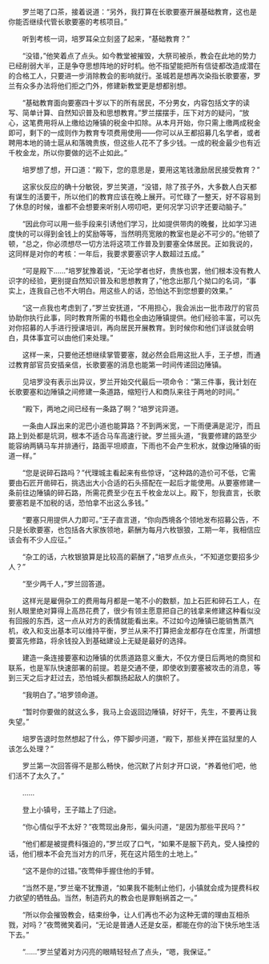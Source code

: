 　　罗兰喝了口茶，接着说道：“另外，我打算在长歌要塞开展基础教育，这也是你能否继续代管长歌要塞的考核项目。”

　　听到考核一词，培罗耳朵立刻竖了起来，“基础教育？”

　　“没错，”他笑着点了点头。如今教堂被摧毁，大祭司被杀，教会在此地的势力已经削弱大半，正是争夺思想阵地的好时机。他不指望能把所有信徒都改造成潜在的合格工人，只要进一步消除教会的影响就行。圣城若是想再次染指长歌要塞，罗兰有众多办法将他们拒之门外，修建新教堂更是想都别想。

　　“基础教育面向要塞四十岁以下的所有居民，不分男女，内容包括文字的读写、简单计算、自然知识普及和思想教育。”罗兰摆摆手，压下对方的疑问，“放心，这笔费用将从上缴给边陲镇的税金中扣除。从本月开始，你只需上缴两成税金即可，剩下的一成则作为教育专项费用使用——你可以从王都招募几名学者，或者聘用本地的骑士扈从和落魄贵族，但这些人花不了多少钱。一成的税金最少也有近千枚金龙，所以你要做的远不止如此。”

　　培罗想了想，开口道：“殿下，您的意思是，要用这笔钱激励居民接受教育？”

　　这家伙反应的确十分敏锐，罗兰笑道，“没错，除了孩子外，大多数人白天都有谋生的活要干，所以他们的教育应该在晚上展开。可忙碌了一整天，好不容易到了休息的时候，谁都不会想要来听别人唠叨吧，更何况学习识字还要动脑子。”

　　“因此你可以用一些手段来引诱他们学习，比如提供带肉的晚餐，比如学习进度快的可以得到金钱上的奖励等等，当然明亮宽敞的教室也是必不可少的。”他顿了顿，“总之，你必须想尽一切方法将这项工作普及到要塞全体居民。正如我说的，这同样是对你的考核：一年后，我要求要塞识字人数超过五成。”

　　“可是殿下……”培罗犹豫着说，“无论学者也好，贵族也罢，他们根本没有教人识字的经验，更别提自然知识普及和思想教育了，”他念出那几个拗口的名词，“事实上，连我自己也不大明白。用这些人的话，恐怕达不到您想要的效果。”

　　“这一点我也考虑到了，”罗兰安抚道，“不用担心，我会派出一批市政厅的官员协助你执行此事，同时教育所需的书籍也全由边陲镇提供。他们经验丰富，可以先对你招募的人手进行授课培训，再向居民开展教育。到时候你和他们详谈就会明白，具体事宜可以由他们来处理。”

　　这样一来，只要他还想继续掌管要塞，就必然会启用这批人手，王子想，而通过教育部官员安插亲信，长歌要塞的消息也能第一时间传递回边陲镇。

　　见培罗没有表示出异议，罗兰开始交代最后一项命令：“第三件事，我计划在长歌要塞和边陲镇之间修建一条道路，缩短行人和商队来往于两地的时间。”

　　“殿下，两地之间已经有一条路了啊？”培罗诧异道。

　　一条由人踩出来的泥巴小道也能算路？不到两米宽，一下雨便满是泥泞，而且路上到处都是坑洞，根本不适合马车高速行驶。罗兰摇头道，“我要修建的路至少能容纳两辆马车并排通行，路面平坦顺直，下雨也不会产生积水，就像边陲镇的街道一样。”

　　“您是说碎石路吗？”代理城主看起来有些惊讶，“这种路的造价可不低，它需要由石匠开凿碎石，挑选出大小合适的石头搭配在一起后才能使用。从要塞修建一条前往边陲镇的碎石路，所需花费至少在五千枚金龙以上。殿下，恕我直言，长歌要塞若是不加税的话，恐怕拿不出这么多钱。”

　　“要塞只用提供人力即可。”王子直言道，“你向西境各个领地发布招募公告，不只是长歌要塞，也包括各大家族领地，薪酬为每月六枚银狼，工期一年，我相信应该会有不少人应征。”

　　“杂工的话，六枚银狼算是比较高的薪酬了，”培罗点点头，“不知道您要招多少人？”

　　“至少两千人，”罗兰回答道。

　　这样光是雇佣杂工的费用每月都是一笔不小的数额，加上石匠和碎石工人，在别人眼里绝对算得上高昂花费了，很少有领主愿意把自己的钱拿来修建这种看似没有回报的东西，这一点从对方的表情就能看出来。不过如今边陲镇已能销售蒸汽机，收入和支出基本可以维持平衡，罗兰从来不打算把金龙都存在仓库里，所谓想要富先修路，将余钱投入到基础建设上无疑是最好的选择。

　　建造一条连接要塞和边陲镇的优质道路意义重大，不仅方便日后两地的商贸和联系，也是军队快速部署的前提。若是交通不便，即使收到要塞被攻击的消息，等到三天之后才赶过去，恐怕城头都飘扬起敌人的旗帜了。

　　“我明白了。”培罗领命道。

　　“暂时你要做的就这么多，我马上会返回边陲镇，好好干，先生，不要再让我失望。”

　　培罗告退时忽然想起了什么，停下脚步问道，“殿下，那些关押在监狱里的人该怎么处理？”

　　罗兰第一次回答得不是那么畅快，他沉默了片刻才开口说，“养着他们吧，他们活不了太久了。”

　　……

　　登上小镇号，王子踏上了归途。

　　“你心情似乎不太好？”夜莺现出身形，偏头问道，“是因为那些平民吗？”

　　“他们都是被提费科强迫的，”罗兰叹了口气，“如果不是服下药丸，受人操控的话，他们根本不会充当对方的爪牙，死在这片陌生的土地上。”

　　“这不是你的过错。”夜莺伸手握住他的手臂。

　　“当然不是，”罗兰毫不犹豫道，“如果我不能制止他们，小镇就会成为提费科权力欲望的牺牲品。当然，制造药丸的教会也是罪魁祸首之一。”

　　“所以你会摧毁教会，结束纷争，让人们再也不必为这种无谓的理由互相杀戮，对吗？”夜莺微笑着问，“无论是普通人还是女巫，都能在你的治下快乐地生活下去。”

　　“……”罗兰望着对方闪亮的眼睛轻轻点了点头，“嗯，我保证。”

